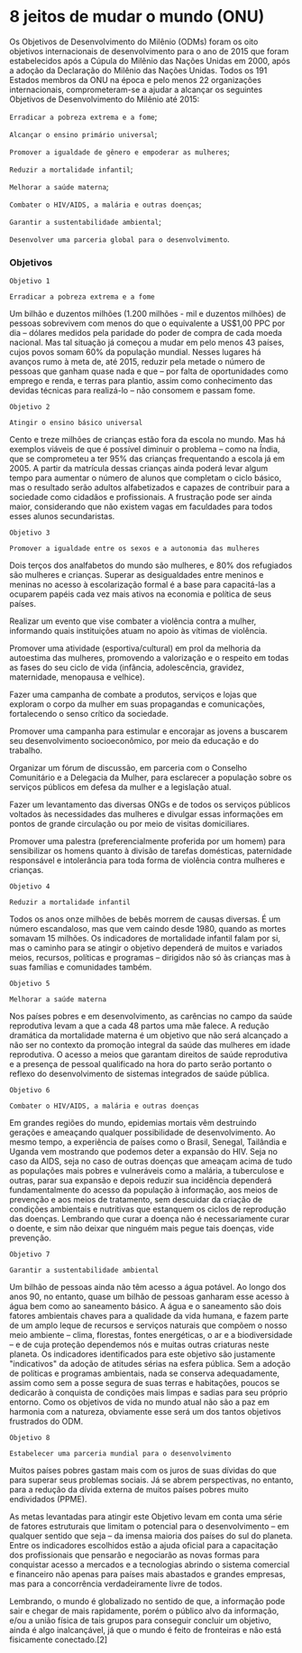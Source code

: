 # 8 jeitos de mudar o mundo (ONU)

Os Objetivos de Desenvolvimento do Milênio (ODMs) foram os oito objetivos internacionais de desenvolvimento para o ano de 2015 que foram estabelecidos após a Cúpula do Milênio das Nações Unidas em 2000, após a adoção da Declaração do Milênio das Nações Unidas. Todos os 191 Estados membros da ONU na época e pelo menos 22 organizações internacionais, comprometeram-se a ajudar a alcançar os seguintes Objetivos de Desenvolvimento do Milênio até 2015:

 


	
`Erradicar a pobreza extrema e a fome`;
	
`Alcançar o ensino primário universal`;
	
`Promover a igualdade de gênero e empoderar as mulheres`;
	
`Reduzir a mortalidade infantil`;
	
`Melhorar a saúde materna`;
	
`Combater o HIV/AIDS, a malária e outras doenças`;
	
`Garantir a sustentabilidade ambiental`;
	
`Desenvolver uma parceria global para o desenvolvimento`.


### Objetivos

`Objetivo 1`



	Erradicar a pobreza extrema e a fome


Um bilhão e duzentos milhões (1.200 milhões - mil e duzentos milhões) de pessoas sobrevivem com menos do que o equivalente a US$1,00 PPC por dia – dólares medidos pela paridade do poder de compra de cada moeda nacional. Mas tal situação já começou a mudar em pelo menos 43 países, cujos povos somam 60% da população mundial. Nesses lugares há avanços rumo à meta de, até 2015, reduzir pela metade o número de pessoas que ganham quase nada e que – por falta de oportunidades como emprego e renda, e terras para plantio, assim como conhecimento das devidas técnicas para realizá-lo – não consomem e passam fome.

`Objetivo 2`



	Atingir o ensino básico universal


Cento e treze milhões de crianças estão fora da escola no mundo. Mas há exemplos viáveis de que é possível diminuir o problema – como na Índia, que se comprometeu a ter 95% das crianças frequentando a escola já em 2005. A partir da matrícula dessas crianças ainda poderá levar algum tempo para aumentar o número de alunos que completam o ciclo básico, mas o resultado serão adultos alfabetizados e capazes de contribuir para a sociedade como cidadãos e profissionais. A frustração pode ser ainda maior, considerando que não existem vagas em faculdades para todos esses alunos secundaristas.

`Objetivo 3`



	Promover a igualdade entre os sexos e a autonomia das mulheres


Dois terços dos analfabetos do mundo são mulheres, e 80% dos refugiados são mulheres e crianças. Superar as desigualdades entre meninos e meninas no acesso à escolarização formal é a base para capacitá-las a ocuparem papéis cada vez mais ativos na economia e política de seus países.


	
	

		
Realizar um evento que vise combater a violência contra a mulher, informando quais instituições atuam no apoio às vítimas de violência.
		
Promover uma atividade (esportiva/cultural) em prol da melhoria da autoestima das mulheres, promovendo a valorização e o respeito em todas as fases do seu ciclo de vida (infância, adolescência, gravidez, maternidade, menopausa e velhice).
		
Fazer uma campanha de combate a produtos, serviços e lojas que exploram o corpo da mulher em suas propagandas e comunicações, fortalecendo o senso crítico da sociedade.
		
Promover uma campanha para estimular e encorajar as jovens a buscarem seu desenvolvimento socioeconômico, por meio da educação e do trabalho.
		
Organizar um fórum de discussão, em parceria com o Conselho Comunitário e a Delegacia da Mulher, para esclarecer a população sobre os serviços públicos em defesa da mulher e a legislação atual.
		
Fazer um levantamento das diversas ONGs e de todos os serviços públicos voltados às necessidades das mulheres e divulgar essas informações em pontos de grande circulação ou por meio de visitas domiciliares.
		
Promover uma palestra (preferencialmente proferida por um homem) para sensibilizar os homens quanto à divisão de tarefas domésticas, paternidade responsável e intolerância para toda forma de violência contra mulheres e crianças.
	
	


`Objetivo 4`



	Reduzir a mortalidade infantil


Todos os anos onze milhões de bebês morrem de causas diversas. É um número escandaloso, mas que vem caindo desde 1980, quando as mortes somavam 15 milhões. Os indicadores de mortalidade infantil falam por si, mas o caminho para se atingir o objetivo dependerá de muitos e variados meios, recursos, políticas e programas – dirigidos não só às crianças mas à suas famílias e comunidades também.

`Objetivo 5`


	Melhorar a saúde materna


Nos países pobres e em desenvolvimento, as carências no campo da saúde reprodutiva levam a que a cada 48 partos uma mãe falece. A redução dramática da mortalidade materna é um objetivo que não será alcançado a não ser no contexto da promoção integral da saúde das mulheres em idade reprodutiva. O acesso a meios que garantam direitos de saúde reprodutiva e a presença de pessoal qualificado na hora do parto serão portanto o reflexo do desenvolvimento de sistemas integrados de saúde pública.

`Objetivo 6`



	Combater o HIV/AIDS, a malária e outras doenças


Em grandes regiões do mundo, epidemias mortais vêm destruindo gerações e ameaçando qualquer possibilidade de desenvolvimento. Ao mesmo tempo, a experiência de países como o Brasil, Senegal, Tailândia e Uganda vem mostrando que podemos deter a expansão do HIV. Seja no caso da AIDS, seja no caso de outras doenças que ameaçam acima de tudo as populações mais pobres e vulneráveis como a malária, a tuberculose e outras, parar sua expansão e depois reduzir sua incidência dependerá fundamentalmente do acesso da população à informação, aos meios de prevenção e aos meios de tratamento, sem descuidar da criação de condições ambientais e nutritivas que estanquem os ciclos de reprodução das doenças. Lembrando que curar a doença não é necessariamente curar o doente, e sim não deixar que ninguém mais pegue tais doenças, vide prevenção.

`Objetivo 7`



	Garantir a sustentabilidade ambiental


Um bilhão de pessoas ainda não têm acesso a água potável. Ao longo dos anos 90, no entanto, quase um bilhão de pessoas ganharam esse acesso à água bem como ao saneamento básico. A água e o saneamento são dois fatores ambientais chaves para a qualidade da vida humana, e fazem parte de um amplo leque de recursos e serviços naturais que compõem o nosso meio ambiente – clima, florestas, fontes energéticas, o ar e a biodiversidade – e de cuja proteção dependemos nós e muitas outras criaturas neste planeta. Os indicadores identificados para este objetivo são justamente "indicativos" da adoção de atitudes sérias na esfera pública. Sem a adoção de políticas e programas ambientais, nada se conserva adequadamente, assim como sem a posse segura de suas terras e habitações, poucos se dedicarão à conquista de condições mais limpas e sadias para seu próprio entorno. Como os objetivos de vida no mundo atual não são a paz em harmonia com a natureza, obviamente esse será um dos tantos objetivos frustrados do ODM.

`Objetivo 8`



	Estabelecer uma parceria mundial para o desenvolvimento


Muitos países pobres gastam mais com os juros de suas dívidas do que para superar seus problemas sociais. Já se abrem perspectivas, no entanto, para a redução da dívida externa de muitos países pobres muito endividados (PPME).

As metas levantadas para atingir este Objetivo levam em conta uma série de fatores estruturais que limitam o potencial para o desenvolvimento – em qualquer sentido que seja – da imensa maioria dos países do sul do planeta. Entre os indicadores escolhidos estão a ajuda oficial para a capacitação dos profissionais que pensarão e negociarão as novas formas para conquistar acesso a mercados e a tecnologias abrindo o sistema comercial e financeiro não apenas para países mais abastados e grandes empresas, mas para a concorrência verdadeiramente livre de todos.

Lembrando, o mundo é globalizado no sentido de que, a informação pode sair e chegar de mais rapidamente, porém o público alvo da informação, e/ou a união física de tais grupos para conseguir concluir um objetivo, ainda é algo inalcançável, já que o mundo é feito de fronteiras e não está fisicamente conectado.[2]
